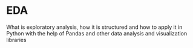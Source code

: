 # EDA
What is exploratory analysis, how it is structured and how to apply it in Python with the help of Pandas and other data analysis and visualization libraries
